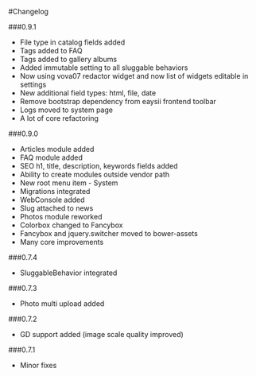 #Changelog

###0.9.1
* File type in catalog fields added
* Tags added to FAQ
* Tags added to gallery albums
* Added immutable setting to all sluggable behaviors
* Now using vova07 redactor widget and now list of widgets editable in settings
* New additional field types: html, file, date
* Remove bootstrap dependency from eaysii frontend toolbar
* Logs moved to system page
* A lot of core refactoring

###0.9.0
* Articles module added
* FAQ module added
* SEO h1, title, description, keywords fields added
* Ability to create modules outside vendor path
* New root menu item - System
* Migrations integrated
* WebConsole added
* Slug attached to news
* Photos module reworked
* Colorbox changed to Fancybox
* Fancybox and jquery.switcher moved to bower-assets
* Many core improvements

###0.7.4
* SluggableBehavior integrated

###0.7.3
* Photo multi upload added

###0.7.2
* GD support added (image scale quality improved)

###0.7.1
* Minor fixes